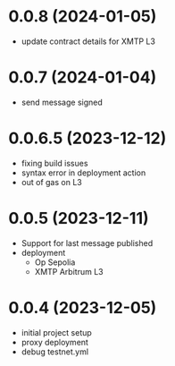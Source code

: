 # 0.0.8 (2024-01-05)

- update contract details for XMTP L3

# 0.0.7 (2024-01-04)

- send message signed

# 0.0.6.5 (2023-12-12)

- fixing build issues
- syntax error in deployment action
- out of gas on L3

# 0.0.5 (2023-12-11)

- Support for last message published
- deployment
  - Op Sepolia
  - XMTP Arbitrum L3

# 0.0.4 (2023-12-05)

- initial project setup
- proxy deployment
- debug testnet.yml
